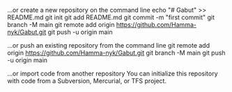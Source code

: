 …or create a new repository on the command line
echo "# Gabut" >> README.md
git init
git add README.md
git commit -m "first commit"
git branch -M main
git remote add origin https://github.com/Hamma-nyk/Gabut.git
git push -u origin main

…or push an existing repository from the command line
git remote add origin https://github.com/Hamma-nyk/Gabut.git
git branch -M main
git push -u origin main

…or import code from another repository
You can initialize this repository with code from a Subversion, Mercurial, or TFS project.

